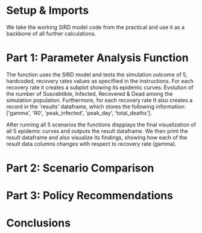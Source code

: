 # Setup & Imports
We take the working SIRD model code from the practical and use it as a backbone of all further calculations.

# Part 1: Parameter Analysis Function
The function uses the SIRD model and tests the simulation outcome of 5, hardcoded, recovery rates values as specifiied in the instructions. For each recovery rate it creates a subplot showing its epidemic curves: Evolution of the number of Suscebtible, Infected, Recovered & Dead among the simulation population. Furthermore, for each recovery rate It also creates a record in the 'results' dataframe, which stores the following information: ['gamma', 'R0', 'peak_infected', 'peak_day', 'total_deaths'].

After running all 5 scenarios the functions dispplays the final visualization of all 5 epidemic curves and outputs the result dataframe. We then print the result dataframe and also visualize its findings, showing how each of the result data columns changes with respect to recovery rate (gamma).

# Part 2: Scenario Comparison


# Part 3: Policy Recommendations


# Conclusions
